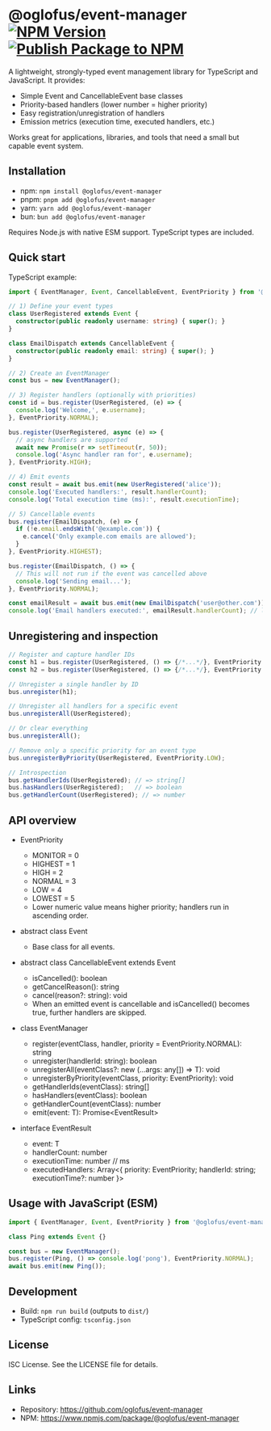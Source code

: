 # @oglofus/event-manager [![NPM Version](https://img.shields.io/npm/v/%40oglofus%2Fevent-manager)](https://www.npmjs.com/package/@oglofus/event-manager) [![Publish Package to NPM](https://github.com/oglofus/event-manager/actions/workflows/release-package.yml/badge.svg)](https://github.com/oglofus/event-manager/actions/workflows/release-package.yml)
A lightweight, strongly-typed event management library for TypeScript and JavaScript. It provides:

- Simple Event and CancellableEvent base classes
- Priority-based handlers (lower number = higher priority)
- Easy registration/unregistration of handlers
- Emission metrics (execution time, executed handlers, etc.)

Works great for applications, libraries, and tools that need a small but capable event system.


## Installation

- npm: `npm install @oglofus/event-manager`
- pnpm: `pnpm add @oglofus/event-manager`
- yarn: `yarn add @oglofus/event-manager`
- bun: `bun add @oglofus/event-manager`

Requires Node.js with native ESM support. TypeScript types are included.


## Quick start

TypeScript example:

```ts
import { EventManager, Event, CancellableEvent, EventPriority } from '@oglofus/event-manager';

// 1) Define your event types
class UserRegistered extends Event {
  constructor(public readonly username: string) { super(); }
}

class EmailDispatch extends CancellableEvent {
  constructor(public readonly email: string) { super(); }
}

// 2) Create an EventManager
const bus = new EventManager();

// 3) Register handlers (optionally with priorities)
const id = bus.register(UserRegistered, (e) => {
  console.log('Welcome,', e.username);
}, EventPriority.NORMAL);

bus.register(UserRegistered, async (e) => {
  // async handlers are supported
  await new Promise(r => setTimeout(r, 50));
  console.log('Async handler ran for', e.username);
}, EventPriority.HIGH);

// 4) Emit events
const result = await bus.emit(new UserRegistered('alice'));
console.log('Executed handlers:', result.handlerCount);
console.log('Total execution time (ms):', result.executionTime);

// 5) Cancellable events
bus.register(EmailDispatch, (e) => {
  if (!e.email.endsWith('@example.com')) {
    e.cancel('Only example.com emails are allowed');
  }
}, EventPriority.HIGHEST);

bus.register(EmailDispatch, () => {
  // This will not run if the event was cancelled above
  console.log('Sending email...');
}, EventPriority.NORMAL);

const emailResult = await bus.emit(new EmailDispatch('user@other.com'));
console.log('Email handlers executed:', emailResult.handlerCount); // likely 1
```


## Unregistering and inspection

```ts
// Register and capture handler IDs
const h1 = bus.register(UserRegistered, () => {/*...*/}, EventPriority.NORMAL);
const h2 = bus.register(UserRegistered, () => {/*...*/}, EventPriority.LOW);

// Unregister a single handler by ID
bus.unregister(h1);

// Unregister all handlers for a specific event
bus.unregisterAll(UserRegistered);

// Or clear everything
bus.unregisterAll();

// Remove only a specific priority for an event type
bus.unregisterByPriority(UserRegistered, EventPriority.LOW);

// Introspection
bus.getHandlerIds(UserRegistered); // => string[]
bus.hasHandlers(UserRegistered);   // => boolean
bus.getHandlerCount(UserRegistered); // => number
```


## API overview

- EventPriority
  - MONITOR = 0
  - HIGHEST = 1
  - HIGH = 2
  - NORMAL = 3
  - LOW = 4
  - LOWEST = 5
  - Lower numeric value means higher priority; handlers run in ascending order.

- abstract class Event
  - Base class for all events.

- abstract class CancellableEvent extends Event
  - isCancelled(): boolean
  - getCancelReason(): string
  - cancel(reason?: string): void
  - When an emitted event is cancellable and isCancelled() becomes true, further handlers are skipped.

- class EventManager
  - register<T extends Event>(eventClass, handler, priority = EventPriority.NORMAL): string
  - unregister(handlerId: string): boolean
  - unregisterAll<T extends Event>(eventClass?: new (...args: any[]) => T): void
  - unregisterByPriority<T extends Event>(eventClass, priority: EventPriority): void
  - getHandlerIds<T extends Event>(eventClass): string[]
  - hasHandlers<T extends Event>(eventClass): boolean
  - getHandlerCount<T extends Event>(eventClass): number
  - emit<T extends Event>(event: T): Promise<EventResult<T>>

- interface EventResult<T extends Event>
  - event: T
  - handlerCount: number
  - executionTime: number // ms
  - executedHandlers: Array<{ priority: EventPriority; handlerId: string; executionTime?: number }>


## Usage with JavaScript (ESM)

```js
import { EventManager, Event, EventPriority } from '@oglofus/event-manager';

class Ping extends Event {}

const bus = new EventManager();
bus.register(Ping, () => console.log('pong'), EventPriority.NORMAL);
await bus.emit(new Ping());
```


## Development

- Build: `npm run build` (outputs to `dist/`)
- TypeScript config: `tsconfig.json`


## License

ISC License. See the LICENSE file for details.


## Links

- Repository: https://github.com/oglofus/event-manager
- NPM: https://www.npmjs.com/package/@oglofus/event-manager
